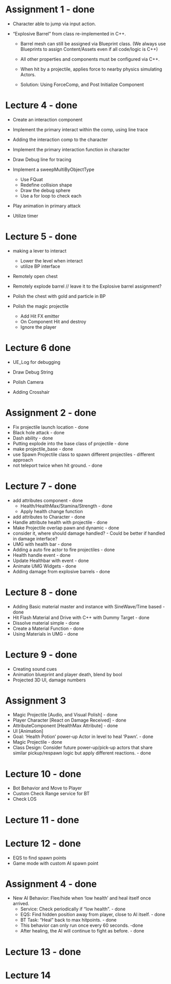 # Assignment 1 - done
- Character able to jump via input action.

- “Explosive Barrel” from class re-implemented in C++.
	- Barrel mesh can still be assigned via Blueprint class. (We always use Blueprints to assign Content/Assets even if all code/logic is C++)
	- All other properties and components must be configured via C++.
	- When hit by a projectile, applies force to nearby physics simulating Actors.

	- Solution: Using ForceComp, and Post Initialize Component



# Lecture 4 - done
- Create an interaction component
- Implement the primary interact within the comp, using line trace
- Adding the interaction comp to the character
- Implement the primary interaction function in character
- Draw Debug line for tracing

- Implement a sweepMultiByObjectType
	- Use FQuat
	- Redefine collision shape
	- Draw the debug sphere
	- Use a for loop to check each

- Play animation in primary attack
- Utilize timer



# Lecture 5 - done
- making a lever to interact
	- Lower the level when interact
	- utilize BP interface

- Remotely open chest
- Remotely explode barrel // leave it to the Explosive barrel assignment?
- Polish the chest with gold and particle in BP

- Polish the magic projectile
	- Add Hit FX emitter
	- On Component Hit and destroy
	- Ignore the player



# Lecture 6 done
- UE_Log for debugging
- Draw Debug String

- Polish Camera
- Adding Crosshair



# Assignment 2 - done
- Fix projectile launch location - done
- Black hole attack - done
- Dash ability - done
- Putting explode into the base class of projectile - done
- make projectile_base - done
- use Spawn Projectile class to spawn different projectiles - different approach
- not teleport twice when hit ground. - done



# Lecture 7 - done
- add attributes component - done
    - Health/HealthMax/Stamina/Strength - done
    - Apply health change function
- add attributes to Character - done
- Handle attribute health with projectile - done
- Make Projectile overlap pawn and dynamic - done
- consider it, where should damage handled? - Could be better if handled in damage interface?
- UMG with health bar - done
- Adding a auto fire actor to fire projectiles - done
- Health handle event - done
- Update Healthbar with event - done
- Animate UMG Widgets - done
- Adding damage from explosive barrels - done



# Lecture 8 - done
- Adding Basic material master and instance with SineWave/Time based - done
- Hit Flash Material and Drive with C++ with Dummy Target - done
- Dissolve material simple - done
- Create a Material Function - done
- Using Materials in UMG - done



# Lecture 9 - done
- Creating sound cues
- Animation blueprint and player death, blend by bool
- Projected 3D UI, damage numbers



# Assignment 3
- Magic Projectile [Audio, and Visual Polish] - done
- Player Character [React on Damage Received] - done
- AttributeComponent [HealthMax Attribute] - done
- UI [Animation]
- Goal: ‘Health Potion’ power-up Actor in level to heal ‘Pawn’. - done
- Magic Projectile - done
- Class Design: Consider future power-up/pick-up actors that share similar pickup/respawn logic but apply different reactions. - done



# Lecture 10 - done
- Bot Behavior and Move to Player
- Custom Check Range service for BT
- Check LOS



# Lecture 11 - done

# Lecture 12 - done
- EQS to find spawn points
- Game mode with custom AI spawn point

# Assignment 4 - done
- New AI Behavior: Flee/hide when ‘low health’ and heal itself once arrived. 
  - Service: Check periodically if “low health”. - done
  - EQS: Find hidden position away from player, close to AI itself. - done
  - BT Task: “Heal” back to max hitpoints. - done
  - This behavior can only run once every 60 seconds. -done
  - After healing, the AI will continue to fight as before. - done

# Lecture 13 - done

# Lecture 14